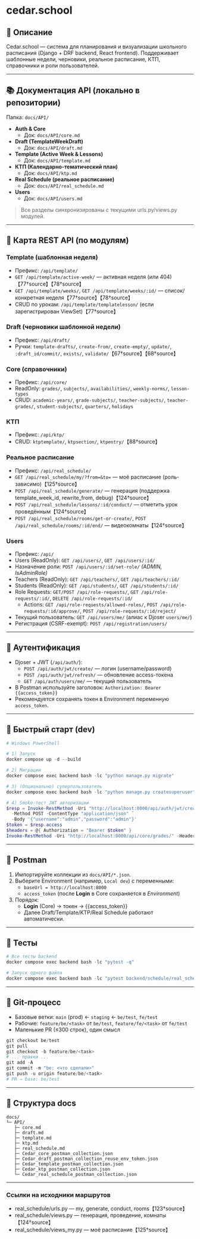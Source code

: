 # cedar.school

## 🚀 Описание

Cedar.school — система для планирования и визуализации школьного расписания (Django + DRF backend, React frontend). Поддерживает шаблонные недели, черновики, реальное расписание, КТП, справочники и роли пользователей.

---

## 📚 Документация API (локально в репозитории)

Папка: `docs/API/`

- **Auth & Core**  
  - Док: `docs/API/core.md`
- **Draft (TemplateWeekDraft)**  
  - Док: `docs/API/draft.md`
- **Template (Active Week & Lessons)**  
  - Док: `docs/API/template.md`
- **КТП (Календарно-тематический план)**  
  - Док: `docs/API/ktp.md`
- **Real Schedule (реальное расписание)**  
  - Док: `docs/API/real_schedule.md`
- **Users**
  - Док: `docs/API/users.md`

> Все разделы синхронизированы с текущими urls.py/views.py модулей.

---

## 🧭 Карта REST API (по модулям)

### Template (шаблонная неделя)
- Префикс: `/api/template/`
- `GET /api/template/active-week/` — активная неделя (или 404)【77†source】【78†source】
- `GET /api/template/weeks/`, `GET /api/template/weeks/:id/` — список/конкретная неделя【77†source】【78†source】
- CRUD по урокам: `/api/template/templatelesson/` (если зарегистрирован ViewSet)【77†source】

### Draft (черновики шаблонной недели)
- Префикс: `/api/draft/`
- Ручки: `template-drafts/`, `create-from/`, `create-empty/`, `update/`, `:draft_id/commit/`, `exists/`, `validate/`【67†source】【68†source】

### Core (справочники)
- Префикс: `/api/core/`
- ReadOnly: `grades/`, `subjects/`, `availabilities/`, `weekly-norms/`, `lesson-types`
- CRUD: `academic-years/`, `grade-subjects/`, `teacher-subjects/`, `teacher-grades/`, `student-subjects/`, `quarters/`, `holidays`

### КТП
- Префикс: `/api/ktp/`
- CRUD: `ktptemplate/`, `ktpsection/`, `ktpentry/`【88†source】

### Реальное расписание
- Префикс: `/api/real_schedule/`
- `GET /api/real_schedule/my/?from=&to=` — моё расписание (роль-зависимо)【125†source】
- `POST /api/real_schedule/generate/` — генерация (поддержка template_week_id, rewrite_from, debug)【124†source】
- `POST /api/real_schedule/lessons/:id/conduct/` — отметить урок проведённым【124†source】
- `POST /api/real_schedule/rooms/get-or-create/`, `POST /api/real_schedule/rooms/:id/end/` — видеокомнаты【124†source】

### Users
- Префикс: `/api/`
- Users (ReadOnly): `GET /api/users/`, `GET /api/users/:id/`
- Назначение роли: `POST /api/users/:id/set-role/` *(ADMIN, IsAdminRole)*
- Teachers (ReadOnly): `GET /api/teachers/`, `GET /api/teachers/:id/`
- Students (ReadOnly): `GET /api/students/`, `GET /api/students/:id/`
- Role Requests: `GET/POST /api/role-requests/`, `GET /api/role-requests/:id/`, `DELETE /api/role-requests/:id/`
  - Actions: `GET /api/role-requests/allowed-roles/`, `POST /api/role-requests/:id/approve/`, `POST /api/role-requests/:id/reject/`
- Текущий пользователь: `GET /api/users/me/` (алиас к Djoser `users/me/`)
- Регистрация (CSRF-exempt): `POST /api/registration/users/`
---

## 🔐 Аутентификация

- Djoser + JWT (`/api/auth/`):
  - `POST /api/auth/jwt/create/` — логин (username/password)
  - `POST /api/auth/jwt/refresh/` — обновление access-токена
  - `GET /api/auth/users/me/` — текущий пользователь  
- В Postman используйте заголовок: `Authorization: Bearer {{access_token}}`  
- Рекомендуется сохранять токен в Environment переменную `access_token`.

---

## 🚀 Быстрый старт (dev)

```powershell
# Windows PowerShell

# 1) Запуск
docker compose up -d --build

# 2) Миграции
docker compose exec backend bash -lc "python manage.py migrate"

# 3) (Опционально) суперпользователь
docker compose exec backend bash -lc "python manage.py createsuperuser"

# 4) Smoke-тест JWT авторизации
$resp = Invoke-RestMethod -Uri "http://localhost:8000/api/auth/jwt/create/" `
  -Method POST -ContentType "application/json" `
  -Body '{"username":"admin","password":"admin"}'
$token = $resp.access
$headers = @{ Authorization = "Bearer $token" }
Invoke-RestMethod -Uri "http://localhost:8000/api/core/grades/" -Headers $headers
```

---

## 🧩 Postman

1) Импортируйте коллекции из `docs/API/*.json`.  
2) Выберите Environment (например, `Local dev`) с переменными:
   - `baseUrl = http://localhost:8000`
   - `access_token` (после **Login** в Core сохраняется в *Environment*)  
3) Порядок:
   - **Login** (Core) → токен → {{access_token}}
   - Далее Draft/Template/KTP/Real Schedule работают автоматически.

---

## 🧪 Тесты

```powershell
# Все тесты backend
docker compose exec backend bash -lc "pytest -q"

# Запуск одного файла
docker compose exec backend bash -lc "pytest backend/schedule/real_schedule/tests/test_generate.py -q -k generate"
```

---

## 🌿 Git-процесс

- Базовые ветки: `main` (prod) ← `staging` ← `be/test`, `fe/test`
- Рабочие: `feature/be/<task>` от `be/test`, `feature/fe/<task>` от `fe/test`
- Маленькие PR (≤300 строк), один смысл

```powershell
git checkout be/test
git pull
git checkout -b feature/be/<task>
# ... правки ...
git add -A
git commit -m "be: <что сделали>"
git push -u origin feature/be/<task>
# PR → base: be/test
```

---

## 📁 Структура docs

```
docs/
└─ API/
   ├─ core.md
   ├─ draft.md
   ├─ template.md
   ├─ ktp.md
   ├─ real_schedule.md
   ├─ Cedar_core_postman_collection.json
   ├─ Cedar_draft_postman_collection_reuse_env_token.json
   ├─ Cedar_template_postman_collection.json
   ├─ Cedar_ktp_postman_collection.json
   └─ Cedar_real_schedule_postman_collection.json
```

---

### Ссылки на исходники маршрутов

- real_schedule/urls.py — my, generate, conduct, rooms【123†source】
- real_schedule/views.py — генерация, проведение, комнаты【124†source】
- real_schedule/views_my.py — моё расписание【125†source】
